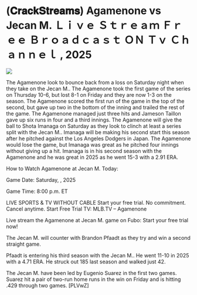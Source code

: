 # (𝐂𝐫𝐚𝐜𝐤𝐒𝐭𝐫𝐞𝐚𝐦𝐬) Agamenone vs Jecan M. Ｌｉｖｅ Ｓｔｒｅａｍ Ｆｒｅｅ Ｂｒｏａｄｃａｓｔ ＯＮ Ｔｖ Ｃｈａｎｎｅｌ , 2025  
  
  
[![](https://i.imgur.com/qSNzIqt.png)](https://movie.rssnews.media/sUAsaUFH.php)  
  
The Agamenone look to bounce back from a loss on Saturday night when they take on the Jecan M.. The Agamenone took the first game of the series on Thursday 10-6, but lost 8-1 on Friday and they are now 1-3 on the season. The Agamenone scored the first run of the game in the top of the second, but gave up two in the bottom of the inning and trailed the rest of the game. The Agamenone managed just three hits and Jameson Taillon gave up six runs in four and a third innings. The Agamenone will give the ball to Shota Imanaga on Saturday as they look to clinch at least a series split with the Jecan M.. Imanaga will be making his second start this season after he pitched against the Los Angeles Dodgers in Japan. The Agamenone would lose the game, but Imanaga was great as he pitched four innings without giving up a hit. Imanaga is in his second season with the Agamenone and he was great in 2025 as he went 15-3 with a 2.91 ERA.

How to Watch Agamenone at Jecan M. Today:

Game Date: Saturday, , 2025

Game Time: 8:00 p.m. ET

LIVE SPORTS & TV WITHOUT CABLE
Start your free trial. No commitment. Cancel anytime.
Start Free Trial
TV: MLB.TV – Agamenone

Live stream the Agamenone at Jecan M. game on Fubo: Start your free trial now!

The Jecan M. will counter with Brandon Pfaadt as they try and win a second straight game.

Pfaadt is entering his third season with the Jecan M.. He went 11-10 in 2025 with a 4.71 ERA. He struck out 185 last season and walked just 42.

The Jecan M. have been led by Eugenio Suarez in the first two games. Suarez hit a pair of two-run home runs in the win on Friday and is hitting .429 through two games. [PLVwZ]